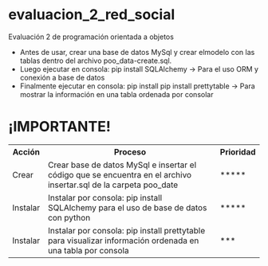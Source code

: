 # evaluacion_2_red_social
Evaluación 2 de programación orientada a objetos
- Antes de usar, crear una base de datos MySql y crear elmodelo con las tablas dentro del archivo poo_data-create.sql.
- Luego ejecutar en consola: pip install SQLAlchemy -> Para el uso ORM y conexión a base de datos
- Finalmente ejecutar en consola: pip install pip install prettytable -> Para mostrar la información en una tabla ordenada por consolar

<html> 
    <head>
    </head>
    <body>
        <h1><b> ¡IMPORTANTE! </b></h1>
        <table>
            <tr>
                <th>Acción</th>
                <th>Proceso</th>
                <th>Prioridad</th>
            </tr>
            <tr>
                <td>Crear</td>
                <td>Crear base de datos MySql e insertar el código que se encuentra en el archivo insertar.sql de la carpeta poo_date</td>
                <td>*****</td>
            </tr>
            <tr>
                <td>Instalar</td>
                <td>Instalar por consola: pip install SQLAlchemy para el uso de base de datos con python</td>
                <td>*****</td>
            </tr>
            <tr>
                <td>Instalar</td>
                <td>Instalar por consola: pip install prettytable para visualizar información ordenada en una tabla por consola</td>
                <td>***</td>
            </tr>
        </table>
    </body>
</hmtl>